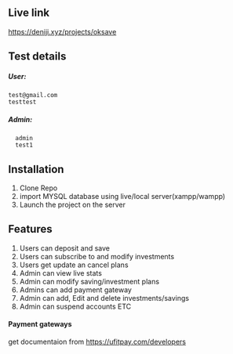 ## Live link
https://deniji.xyz/projects/oksave

## Test details
 ##### User:
    test@gmail.com
    testtest
##### Admin: 
      admin
      test1

## Installation 
1. Clone Repo
2. import MYSQL database using live/local server(xampp/wampp)
3. Launch the project on the server


## Features
1. Users can deposit and save 
2. Users can subscribe to and modify investments
3. Users get update an cancel plans
4. Admin can view live stats
5. Admin can modify saving/investment plans
6. Admins can add payment gateway
7. Admin can add, Edit and delete investments/savings
8. Admin can suspend accounts ETC

#### Payment gateways
get documentaion from https://ufitpay.com/developers
   

